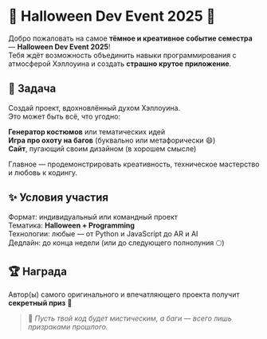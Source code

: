 # 🎃 Halloween Dev Event 2025 👻  

Добро пожаловать на самое **тёмное и креативное событие семестра** — **Halloween Dev Event 2025**!  
Тебя ждёт возможность объединить навыки программирования с атмосферой Хэллоуина и создать **страшно крутое приложение**.  

## 🧠 Задача  
Создай проект, вдохновлённый духом Хэллоуина.  
Это может быть всё, что угодно:  

 **Генератор костюмов** или тематических идей  
 **Игра про охоту на багов** (буквально или метафорически 😄)  
 **Сайт**, пугающий своим дизайном (в хорошем смысле)  

Главное — продемонстрировать креативность, техническое мастерство и любовь к кодингу.  

## ✨ Условия участия  
 Формат: индивидуальный или командный проект  
 Тематика: **Halloween + Programming**  
 Технологии: любые — от Python и JavaScript до AR и AI  
 Дедлайн: до конца недели (или до следующего полнолуния 🌕)  

## 🏆 Награда  
Автор(ы) самого оригинального и впечатляющего проекта получит **секретный приз** 🎁  

> 💬 *Пусть твой код будет мистическим, а баги — всего лишь призраками прошлого.*
